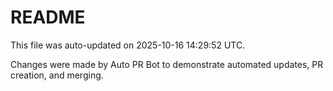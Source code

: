 # README

This file was auto-updated on 2025-10-16 14:29:52 UTC.

Changes were made by Auto PR Bot to demonstrate automated updates, PR creation, and merging.

